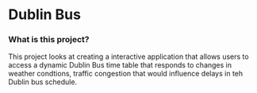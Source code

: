 # Dublin Bus
### What is this project?
This project looks at creating a interactive application that allows users to access a dynamic Dublin Bus time table that responds to changes in weather condtions, traffic congestion that would influence delays in teh Dublin bus schedule. 

